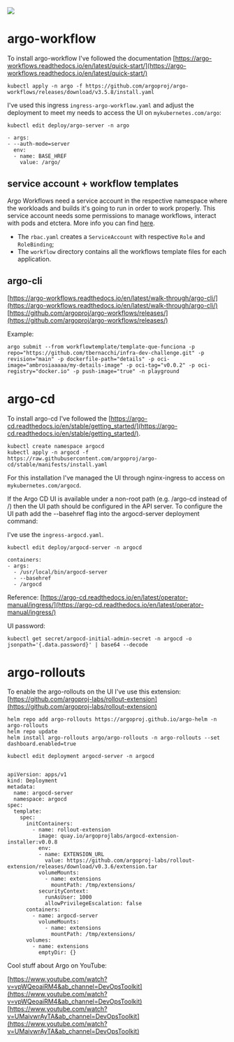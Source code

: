 <div align=>
	<img align="center" src=../.github/assets/img/argo.png>
</div> 

# argo-workflow 

To install argo-workflow I've followed the documentation [https://argo-workflows.readthedocs.io/en/latest/quick-start/](https://argo-workflows.readthedocs.io/en/latest/quick-start/)

```
kubectl apply -n argo -f https://github.com/argoproj/argo-workflows/releases/download/v3.5.8/install.yaml
```

I've used this ingress `ingress-argo-workflow.yaml` and adjust the deployment to meet my needs to access the UI on `mykubernetes.com/argo`: 

```
kubectl edit deploy/argo-server -n argo
```

```
- args:
- --auth-mode=server
  env:
  - name: BASE_HREF
    value: /argo/
```


## service account + workflow templates

Argo Workflows need a service account in the respective namespace where the workloads and builds it's going to run in order to work properly. This service account needs some permissions to manage workflows, interact with pods and etctera. More info you can find [here](https://argo-workflows.readthedocs.io/en/latest/service-accounts/).

* The `rbac.yaml` creates a `ServiceAccount` with respective `Role` and `RoleBinding`; 
* The `workflow` directory contains all the workflows template files for each application.


## argo-cli
[https://argo-workflows.readthedocs.io/en/latest/walk-through/argo-cli/](https://argo-workflows.readthedocs.io/en/latest/walk-through/argo-cli/)<br>
[https://github.com/argoproj/argo-workflows/releases/](https://github.com/argoproj/argo-workflows/releases/) 

Example:

```
argo submit --from workflowtemplate/template-que-funciona -p repo="https://github.com/tbernacchi/infra-dev-challenge.git" -p revision="main" -p dockerfile-path="details" -p oci-image="ambrosiaaaaa/my-details-image" -p oci-tag="v0.0.2" -p oci-registry="docker.io" -p push-image="true" -n playground
```

# argo-cd

To install argo-cd I've followed the [https://argo-cd.readthedocs.io/en/stable/getting_started/](https://argo-cd.readthedocs.io/en/stable/getting_started/).

```
kubectl create namespace argocd
kubectl apply -n argocd -f https://raw.githubusercontent.com/argoproj/argo-cd/stable/manifests/install.yaml
```
For this installation I've managed the UI through nginx-ingress to access on `mykubernetes.com/argocd`.

If the Argo CD UI is available under a non-root path (e.g. /argo-cd instead of /) then the UI path should be configured in the API server. To configure the UI path add the --basehref flag into the argocd-server deployment command:

I've use the `ingress-argocd.yaml`.

```
kubectl edit deploy/argocd-server -n argocd
```

```
containers:
- args:
  - /usr/local/bin/argocd-server
  - --basehref
  - /argocd
```

Reference:
[https://argo-cd.readthedocs.io/en/latest/operator-manual/ingress/](https://argo-cd.readthedocs.io/en/latest/operator-manual/ingress/)

UI password: 

```
kubectl get secret/argocd-initial-admin-secret -n argocd -o jsonpath='{.data.password}' | base64 --decode
```

# argo-rollouts

To enable the argo-rollouts on the UI I've use this extension: [https://github.com/argoproj-labs/rollout-extension](https://github.com/argoproj-labs/rollout-extension)

```
helm repo add argo-rollouts https://argoproj.github.io/argo-helm -n argo-rollouts
helm repo update
helm install argo-rollouts argo/argo-rollouts -n argo-rollouts --set dashboard.enabled=true
```

```
kubectl edit deployment argocd-server -n argocd
```

```

apiVersion: apps/v1
kind: Deployment
metadata:
  name: argocd-server
  namespace: argocd
spec:
  template:
    spec:
      initContainers:
        - name: rollout-extension
          image: quay.io/argoprojlabs/argocd-extension-installer:v0.0.8
          env:
          - name: EXTENSION_URL
            value: https://github.com/argoproj-labs/rollout-extension/releases/download/v0.3.6/extension.tar
          volumeMounts:
            - name: extensions
              mountPath: /tmp/extensions/
          securityContext:
            runAsUser: 1000
            allowPrivilegeEscalation: false
      containers:
        - name: argocd-server
          volumeMounts:
            - name: extensions
              mountPath: /tmp/extensions/
      volumes:
        - name: extensions
          emptyDir: {}
```

Cool stuff about Argo on YouTube:

[https://www.youtube.com/watch?v=vpWQeoaiRM4&ab_channel=DevOpsToolkit](https://www.youtube.com/watch?v=vpWQeoaiRM4&ab_channel=DevOpsToolkit)<br>
[https://www.youtube.com/watch?v=UMaivwrAyTA&ab_channel=DevOpsToolkit](https://www.youtube.com/watch?v=UMaivwrAyTA&ab_channel=DevOpsToolkit)
